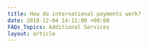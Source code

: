 ```yaml
---
title: How do international payments work?
date: 2018-12-04 14:11:00 +00:00
FAQs_Topics: Additional Services
layout: article
---
```


